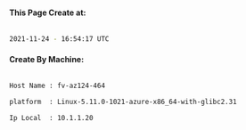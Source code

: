 
   
#### This Page Create at:

```bash

2021-11-24 - 16:54:17 UTC

```

#### Create By Machine:

```bash

Host Name : fv-az124-464

platform  : Linux-5.11.0-1021-azure-x86_64-with-glibc2.31

Ip Local  : 10.1.1.20

```

